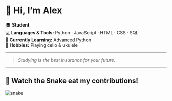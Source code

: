 # 👋 Hi, I’m Alex

🎓 **Student**  
💻 **Languages & Tools:** Python · JavaScript · HTML · CSS · SQL  
🐍 **Currently Learning:** Advanced Python  
🎵 **Hobbies:** Playing cello & ukulele

---

> _Studying is the best insurance for your future._

<!--
**alex-w-developer/alex-w-developer** is a ✨ special ✨ repository because its README.md (this file) appears on your GitHub profile.
-->

---

## 🐍 Watch the Snake eat my contributions!

![snake](https://github.com/your-username/your-username/blob/output/github-snake.svg?raw=true)
